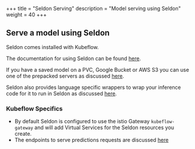 +++
title = "Seldon Serving"
description = "Model serving using Seldon"
weight = 40
+++

## Serve a model using Seldon

Seldon comes installed with Kubeflow.

The documentation for using Seldon can be found [here](https://docs.seldon.io/projects/seldon-core/en/latest/).

If you have a saved model on a PVC, Google Bucket or AWS S3 you can use one of the prepacked servers as discussed [here](https://docs.seldon.io/projects/seldon-core/en/latest/servers/overview.html).

Seldon also provides language specific wrappers to wrap your inference code for it to run in Seldon as discussed [here](https://docs.seldon.io/projects/seldon-core/en/latest/wrappers/README.html).

### Kubeflow Specifics

  * By default Seldon is configured to use the istio Gateway `kubeflow-gateway` and will add Virtual Services for the Seldon resources you create.
  * The endpoints to serve predictions requests are discussed [here](https://docs.seldon.io/projects/seldon-core/en/latest/workflow/serving.html#istio)



